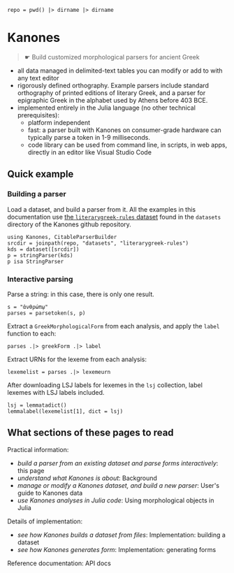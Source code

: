 
```@setup intro
repo = pwd() |> dirname |> dirname 
```

# Kanones

> ☛ Build customized morphological parsers for ancient Greek


- all data managed in delimited-text tables you can modify or add to with any text editor
- rigorously defined orthography.  Example parsers include standard orthography of printed editions of literary Greek, and a parser for epigraphic Greek in the alphabet used by Athens before 403 BCE.
- implemented entirely in the Julia language (no other technical prerequisites): 
    - platform independent
    - fast:  a parser built with Kanones on consumer-grade hardware can typically parse a token in 1-9 milliseconds.
    - code library can be used from command line, in scripts, in web apps, directly in an editor like Visual Studio Code


## Quick example

### Building a parser

Load a dataset, and build a parser from it.  All the examples in this documentation use [the `literarygreek-rules` dataset](https://github.com/neelsmith/Kanones.jl/tree/main/datasets/literarygreek-rules) found in the `datasets` directory of the Kanones github repository.

```@example intro
using Kanones, CitableParserBuilder
srcdir = joinpath(repo, "datasets", "literarygreek-rules") 
kds = dataset([srcdir])
p = stringParser(kds)
p isa StringParser
```


### Interactive parsing

Parse a string: in this case, there is only one result.

```@example intro
s = "ἀνθρώπῳ"
parses = parsetoken(s, p)
```

Extract a `GreekMorphologicalForm` from each analysis, and apply the `label` function to each:

```@example intro
parses .|> greekForm .|> label
```

Extract URNs for the lexeme from each analysis:

```@example intro
lexemelist = parses .|> lexemeurn
```

After downloading LSJ labels for lexemes in the `lsj` collection, label lexemes with LSJ labels included.
```@example intro
lsj = lemmatadict()
lemmalabel(lexemelist[1], dict = lsj)
```

## What sections of these pages to read

Practical information:

- *build a parser from an existing dataset and parse forms interactively*: this page
- *understand what Kanones is about*: Background
- *manage or modify a Kanones dataset, and build a new parser*: User's guide to Kanones data
- *use Kanones analyses in Julia code*: Using morphological objects in Julia

Details of implementation:

- *see how Kanones builds a dataset from files*: Implementation: building a dataset
- *see how Kanones generates form*: Implementation: generating forms

Reference documentation: API docs


